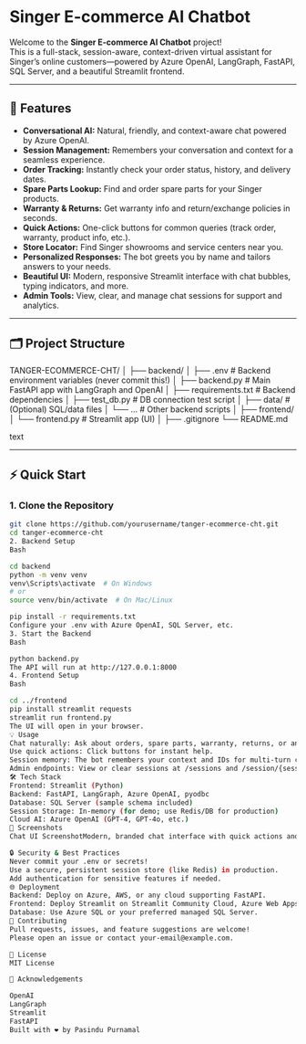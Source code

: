 # Singer E-commerce AI Chatbot

Welcome to the **Singer E-commerce AI Chatbot** project!  
This is a full-stack, session-aware, context-driven virtual assistant for Singer’s online customers—powered by Azure OpenAI, LangGraph, FastAPI, SQL Server, and a beautiful Streamlit frontend.

---

## 🚀 Features

- **Conversational AI:** Natural, friendly, and context-aware chat powered by Azure OpenAI.
- **Session Management:** Remembers your conversation and context for a seamless experience.
- **Order Tracking:** Instantly check your order status, history, and delivery dates.
- **Spare Parts Lookup:** Find and order spare parts for your Singer products.
- **Warranty & Returns:** Get warranty info and return/exchange policies in seconds.
- **Quick Actions:** One-click buttons for common queries (track order, warranty, product info, etc.).
- **Store Locator:** Find Singer showrooms and service centers near you.
- **Personalized Responses:** The bot greets you by name and tailors answers to your needs.
- **Beautiful UI:** Modern, responsive Streamlit interface with chat bubbles, typing indicators, and more.
- **Admin Tools:** View, clear, and manage chat sessions for support and analytics.

---

## 🗂️ Project Structure
TANGER-ECOMMERCE-CHT/ │ ├── backend/ │ ├── .env # Backend environment variables (never commit this!) │ ├── backend.py # Main FastAPI app with LangGraph and OpenAI │ ├── requirements.txt # Backend dependencies │ ├── test_db.py # DB connection test script │ ├── data/ # (Optional) SQL/data files │ └── ... # Other backend scripts │ ├── frontend/ │ └── frontend.py # Streamlit app (UI) │ ├── .gitignore └── README.md

text


---

## ⚡ Quick Start

### 1. **Clone the Repository**

```bash
git clone https://github.com/yourusername/tanger-ecommerce-cht.git
cd tanger-ecommerce-cht
2. Backend Setup
Bash

cd backend
python -m venv venv
venv\Scripts\activate  # On Windows
# or
source venv/bin/activate  # On Mac/Linux

pip install -r requirements.txt
Configure your .env with Azure OpenAI, SQL Server, etc.
3. Start the Backend
Bash

python backend.py
The API will run at http://127.0.0.1:8000
4. Frontend Setup
Bash

cd ../frontend
pip install streamlit requests
streamlit run frontend.py
The UI will open in your browser.
💡 Usage
Chat naturally: Ask about orders, spare parts, warranty, returns, or anything else.
Use quick actions: Click buttons for instant help.
Session memory: The bot remembers your context and IDs for multi-turn conversations.
Admin endpoints: View or clear sessions at /sessions and /session/{session_id}/history (backend).
🛠️ Tech Stack
Frontend: Streamlit (Python)
Backend: FastAPI, LangGraph, Azure OpenAI, pyodbc
Database: SQL Server (sample schema included)
Session Storage: In-memory (for demo; use Redis/DB for production)
Cloud AI: Azure OpenAI (GPT-4, GPT-4o, etc.)
🎨 Screenshots
Chat UI ScreenshotModern, branded chat interface with quick actions and session info.

🔒 Security & Best Practices
Never commit your .env or secrets!
Use a secure, persistent session store (like Redis) in production.
Add authentication for sensitive features if needed.
🌐 Deployment
Backend: Deploy on Azure, AWS, or any cloud supporting FastAPI.
Frontend: Deploy Streamlit on Streamlit Community Cloud, Azure Web Apps, or Docker.
Database: Use Azure SQL or your preferred managed SQL Server.
🤝 Contributing
Pull requests, issues, and feature suggestions are welcome!
Please open an issue or contact your-email@example.com.

📄 License
MIT License

🙏 Acknowledgements

OpenAI
LangGraph
Streamlit
FastAPI
Built with ❤️ by Pasindu Purnamal